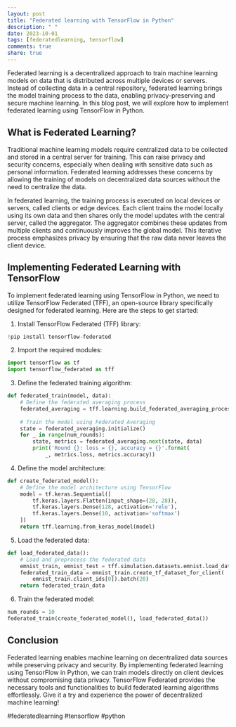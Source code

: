 ```yaml
---
layout: post
title: "Federated learning with TensorFlow in Python"
description: " "
date: 2023-10-01
tags: [federatedlearning, tensorflow]
comments: true
share: true
---
```


Federated learning is a decentralized approach to train machine learning models on data that is distributed across multiple devices or servers. Instead of collecting data in a central repository, federated learning brings the model training process to the data, enabling privacy-preserving and secure machine learning. In this blog post, we will explore how to implement federated learning using TensorFlow in Python.

## What is Federated Learning?

Traditional machine learning models require centralized data to be collected and stored in a central server for training. This can raise privacy and security concerns, especially when dealing with sensitive data such as personal information. Federated learning addresses these concerns by allowing the training of models on decentralized data sources without the need to centralize the data.

In federated learning, the training process is executed on local devices or servers, called clients or edge devices. Each client trains the model locally using its own data and then shares only the model updates with the central server, called the aggregator. The aggregator combines these updates from multiple clients and continuously improves the global model. This iterative process emphasizes privacy by ensuring that the raw data never leaves the client device.

## Implementing Federated Learning with TensorFlow

To implement federated learning using TensorFlow in Python, we need to utilize TensorFlow Federated (TFF), an open-source library specifically designed for federated learning. Here are the steps to get started:

1. Install TensorFlow Federated (TFF) library:
```python
!pip install tensorflow-federated
```

2. Import the required modules:
```python
import tensorflow as tf
import tensorflow_federated as tff
```

3. Define the federated training algorithm:
```python 
def federated_train(model, data):
    # Define the federated averaging process
    federated_averaging = tff.learning.build_federated_averaging_process(model_fn=model)
    
    # Train the model using Federated Averaging
    state = federated_averaging.initialize()
    for _ in range(num_rounds):
        state, metrics = federated_averaging.next(state, data)
        print('Round {}: loss = {}, accuracy = {}'.format(
            _, metrics.loss, metrics.accuracy))
```

4. Define the model architecture:
```python
def create_federated_model():
    # Define the model architecture using TensorFlow
    model = tf.keras.Sequential([
        tf.keras.layers.Flatten(input_shape=(28, 28)),
        tf.keras.layers.Dense(128, activation='relu'),
        tf.keras.layers.Dense(10, activation='softmax')
    ])
    return tff.learning.from_keras_model(model)
```

5. Load the federated data:
```python
def load_federated_data():
    # Load and preprocess the federated data
    emnist_train, emnist_test = tff.simulation.datasets.emnist.load_data()
    federated_train_data = emnist_train.create_tf_dataset_for_client(
        emnist_train.client_ids[0]).batch(20)
    return federated_train_data
```

6. Train the federated model:
```python
num_rounds = 10
federated_train(create_federated_model(), load_federated_data())
```

## Conclusion

Federated learning enables machine learning on decentralized data sources while preserving privacy and security. By implementing federated learning using TensorFlow in Python, we can train models directly on client devices without compromising data privacy. TensorFlow Federated provides the necessary tools and functionalities to build federated learning algorithms effortlessly. Give it a try and experience the power of decentralized machine learning!

#federatedlearning #tensorflow #python